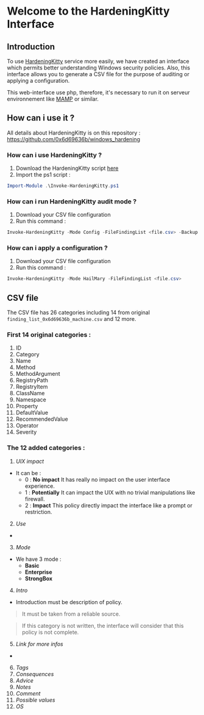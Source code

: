 # Welcome to the HardeningKitty Interface

## Introduction

To use [HardeningKitty](https://github.com/0x6d69636b/windows_hardening) service more easily, we have created an interface which permits better understanding Windows security policies. Also, this interface allows you to generate a CSV file for the purpose of auditing or applying a configuration.

This web-interface use php, therefore, it's necessary to run it on serveur environnement like [MAMP](https://www.mamp.info/en/downloads/) or similar.

## How can i use it ?

All details about HardeningKitty is on this repository : https://github.com/0x6d69636b/windows_hardening

### How can i use HardeningKitty ?
1. Download the HardeningKitty script [here](https://github.com/0x6d69636b/windows_hardening)
2. Import the ps1 script :
```powershell
Import-Module .\Invoke-HardeningKitty.ps1
```

### How can i run HardeningKitty audit mode ?
1. Download your CSV file configuration
2. Run this command :
```powershell
Invoke-HardeningKitty -Mode Config -FileFindingList <file.csv> -Backup
```

### How can i apply a configuration ?
1. Download your CSV file configuration
2. Run this command :
```powershell
Invoke-HardeningKitty -Mode HailMary -FileFindingList <file.csv>
```

## CSV file

The CSV file has 26 categories including 14 from original `finding_list_0x6d69636b_machine.csv` and 12 more.

### First 14 original categories :

1. ID
2. Category
3. Name
4. Method
5. MethodArgument
6. RegistryPath
7. RegistryItem
8. ClassName
9. Namespace
10. Property
11. DefaultValue
12. RecommendedValue
13. Operator
14. Severity

### The 12 added categories :

1. _UIX impact_
  - It can be :
    - 0 : **No impact** It has really no impact on the user interface experience.
    - 1 : **Potentially** It can impact the UIX with no trivial manipulations like firewall.
    - 2 : **Impact** This policy directly impact the interface like a prompt or restriction.
2. _Use_
  -
3. _Mode_
  - We have 3 mode :
    - **Basic**
    - **Enterprise**
    - **StrongBox**
4. _Intro_
  - Introduction must be description of policy.
  > It must be taken from a reliable source.

  > If this category is not written, the interface will consider that this policy is not complete.
  
5. _Link for more infos_
  -
6. _Tags_
7. _Consequences_
8. _Advice_
9. _Notes_
10. _Comment_
11. _Possible values_
12. _OS_
